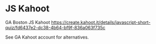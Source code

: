 # JS Kahoot

GA Boston JS Kahoot https://create.kahoot.it/details/javascript-short-quiz/fd6437e2-dc38-4b64-bf9f-836a063f735c

See GA Kahoot account for alternatives.
